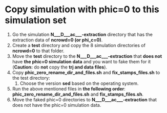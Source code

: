 # Copy simulation with phic=0 to this simulation set

1. Go the simulation **N___D___ac___-extraction** directory that has the extraction data of **ncrowd=0 (or phi_c=0)**.
2. Create a **test** directory and copy the 8 simulation directories of **ncrowd=0** to that folder.
3. Move the **test** directory to the **N___D___ac___-extraction** that **does not** have **the phic=0 simulation data** and you want to fake them for it (**Caution:** do **not** copy the **trj and data files**).
4. Copy **phic_zero_rename_dir_and_files.sh** and **fix_stamps_files.sh** to the test directory:
    1. Choose the version **sed** based on the operating system.
5. Run the above mentioned files in **the following order**: **phic_zero_rename_dir_and_files.sh** and **fix_stamps_files.sh**.
6. Move the faked phic=0 directories to **N___D___ac___-extraction** that does not have the phic=0 simulation data.
